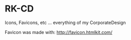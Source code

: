 RK-CD
=====

Icons, Favicons, etc ... everything of my CorporateDesign

Favicon was made with: http://favicon.htmlkit.com/
